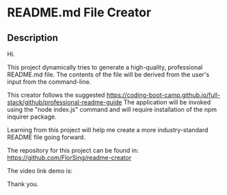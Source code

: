 # README.md File Creator 

    
 ## Description 

 Hi. 
 
 This project dynamically tries to generate a high-quality, professional README.md file. 
 The contents of the file will be derived from the user's input from the command-line.
 
 This creator follows the suggested https://coding-boot-camp.github.io/full-stack/github/professional-readme-guide 
 The application will be invoked using the "node index.js" command and will require installation of the npm inquirer package.
 
 Learning from this project will help me create a more industry-standard README file going forward. 
 
 The repository for this project can be found in:
 https://github.com/FlorSing/readme-creator
 
 
 The video link demo is:
 
 
 
 Thank you.
 
 
